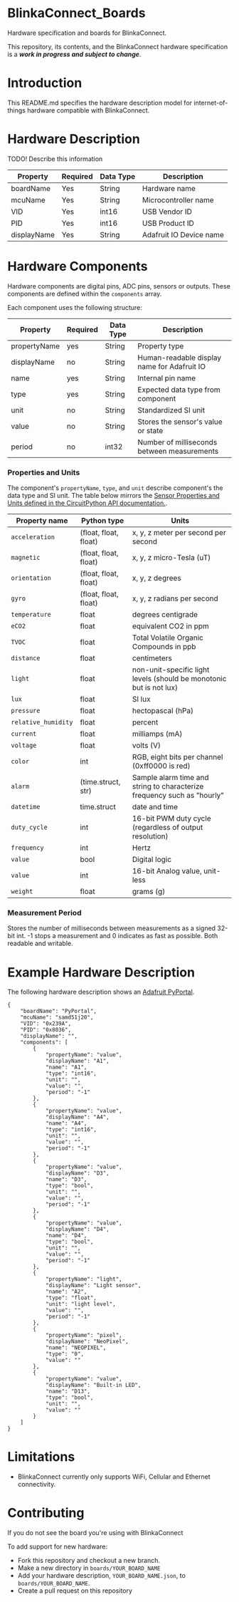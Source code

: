 # BlinkaConnect_Boards
Hardware specification and boards for BlinkaConnect.

This repository, its contents, and the BlinkaConnect hardware specification is a ***work in progress and subject to change***.

# Introduction
This README.md specifies the hardware description model for internet-of-things hardware compatible with BlinkaConnect. 

# Hardware Description

TODO! Describe this information

| Property    | Required | Data Type | Description             |
|-------------|----------|-----------|-------------------------|
| boardName   | Yes      | String    | Hardware name           |
| mcuName     | Yes      | String    | Microcontroller name    |
| VID         | Yes      | int16     | USB Vendor ID           |
| PID         | Yes      | int16     | USB Product ID          |
| displayName | Yes      | String    | Adafruit IO Device name |



# Hardware Components

Hardware components are digital pins, ADC pins, sensors or outputs. These components are defined within the `components` array. 

Each component uses the following structure:

| Property         | Required | Data Type | Description                                                                       |
|--------------|----------|-----------|-----------------------------------------------------------------------------------|
| propertyName | yes      | String    | Property type                                                                     |
| displayName  | no       | String    | Human-readable display name for Adafruit IO                                       |
| name         | yes      | String    | Internal pin name                                                                 |
| type         | yes      | String    | Expected data type from component                                                 |
| unit         | no       | String    | Standardized SI unit                                                              |
| value        | no       | String    | Stores the sensor's value or state                                                |
| period    | no       | int32     | Number of milliseconds between measurements |

### Properties and Units
The component's `propertyName`, `type`, and `unit` describe component's the data type and SI unit. The table below mirrors the [Sensor Properties and Units defined in the CircuitPython API documentation.](https://circuitpython.readthedocs.io/en/latest/docs/design_guide.html#sensor-properties-and-units).

| Property name         | Python type           | Units                                                                   |
| --------------------- | --------------------- | ----------------------------------------------------------------------- |
| ``acceleration``      | (float, float, float) | x, y, z meter per second per second                                     |
| ``magnetic``          | (float, float, float) | x, y, z micro-Tesla (uT)                                                |
| ``orientation``       | (float, float, float) | x, y, z degrees                                                         |
| ``gyro``              | (float, float, float) | x, y, z radians per second                                              |
| ``temperature``       | float                 | degrees centigrade                                                      |
| ``eCO2``              | float                 | equivalent CO2 in ppm                                                   |
| ``TVOC``              | float                 | Total Volatile Organic Compounds in ppb                                 |
| ``distance``          | float                 | centimeters                                                             |
| ``light``             | float                 | non-unit-specific light levels (should be monotonic but is not lux)     |
| ``lux``               | float                 | SI lux                                                                  |
| ``pressure``          | float                 | hectopascal (hPa)                                                       |
| ``relative_humidity`` | float                 | percent                                                                 |
| ``current``           | float                 | milliamps (mA)                                                          |
| ``voltage``           | float                 | volts (V)                                                               |
| ``color``             | int                   | RGB, eight bits per channel (0xff0000 is red)                           |
| ``alarm``             | (time.struct, str)    | Sample alarm time and string to characterize frequency such as "hourly" |
| ``datetime``          | time.struct           | date and time                                                           |
| ``duty_cycle``        | int                   | 16-bit PWM duty cycle (regardless of output resolution)                 |
| ``frequency``         | int                   | Hertz                                                                   |
| ``value``             | bool                  | Digital logic                                                           |
| ``value``             | int                   | 16-bit Analog value, unit-less                                          |
| ``weight``            | float                 | grams (g)                                                               |

### Measurement Period

Stores the number of milliseconds between measurements as a signed 32-bit int. -1 stops a measurement and 0 indicates as fast as possible. Both readable and writable.

# Example Hardware Description

The following hardware description shows an [Adafruit PyPortal](https://www.adafruit.com/product/4116). 

```
{
    "boardName": "PyPortal",
    "mcuName": "samd51j20",
    "VID": "0x239A",
    "PID": "0x8036",
    "displayName": "",
    "components": [
        {
            "propertyName": "value",
            "displayName": "A1",
            "name": "A1",
            "type": "int16",
            "unit": "",
            "value": "",
            "period": "-1"
        },
        {
            "propertyName": "value",
            "displayName": "A4",
            "name": "A4",
            "type": "int16",
            "unit": "",
            "value": "",
            "period": "-1"
        },
        {
            "propertyName": "value",
            "displayName": "D3",
            "name": "D3",
            "type": "bool",
            "unit": "",
            "value": "",
            "period": "-1"
        },
        {
            "propertyName": "value",
            "displayName": "D4",
            "name": "D4",
            "type": "bool",
            "unit": "",
            "value": "",
            "period": "-1"
        },
        {
            "propertyName": "light",
            "displayName": "Light sensor",
            "name": "A2",
            "type": "float",
            "unit": "light level",
            "value": "",
            "period": "-1"
        },
        {
            "propertyName": "pixel",
            "displayName": "NeoPixel",
            "name": "NEOPIXEL",
            "type": "0",
            "value": ""
        },
        {
            "propertyName": "value",
            "displayName": "Built-in LED",
            "name": "D13",
            "type": "bool",
            "unit": "",
            "value": ""
        }
    ]
}
```

# Limitations
* BlinkaConnect currently only supports WiFi, Cellular and Ethernet connectivity.

# Contributing
If you do not see the board you're using with BlinkaConnect

To add support for new hardware:
* Fork this repository and checkout a new branch.
* Make a new directory in `boards/YOUR_BOARD_NAME`
* Add your hardware description, `YOUR_BOARD_NAME.json`, to `boards/YOUR_BOARD_NAME`.
* Create a pull request on this repository
